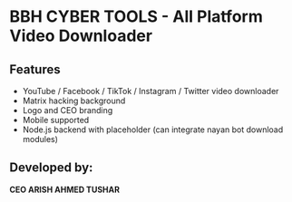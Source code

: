 
# BBH CYBER TOOLS - All Platform Video Downloader

## Features
- YouTube / Facebook / TikTok / Instagram / Twitter video downloader
- Matrix hacking background
- Logo and CEO branding
- Mobile supported
- Node.js backend with placeholder (can integrate nayan bot download modules)

## Developed by:
**CEO ARISH AHMED TUSHAR**
